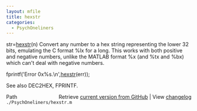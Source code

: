 ```yaml
---
layout: mfile
title: hexstr
categories:
  - PsychOneliners
---
```


str=[hexstr](/docs/hexstr)\(n\)
Convert any number to a hex string representing the lower 32 bits,
emulating the C format %lx for a long. This works with both positive and
negative numbers, unlike the MATLAB format %x \(and %tx and %bx\) which
can't deal with negative numbers.

fprintf\('Error 0x%s.\\n',[hexstr](/docs/hexstr)\(err\)\);

See also DEC2HEX, FPRINTF.


<div class="code_header" style="text-align:right;">
  <span style="float:left;">Path&nbsp;&nbsp;</span> <span class="counter">Retrieve <a href=
  "https://raw.github.com/Psychtoolbox-3/Psychtoolbox-3/beta/./PsychOneliners/hexstr.m">current version from GitHub</a> | View <a href=
  "https://github.com/Psychtoolbox-3/Psychtoolbox-3/commits/beta/./PsychOneliners/hexstr.m">changelog</a></span>
</div>
<div class="code">
  <code>./PsychOneliners/hexstr.m</code>
</div>
